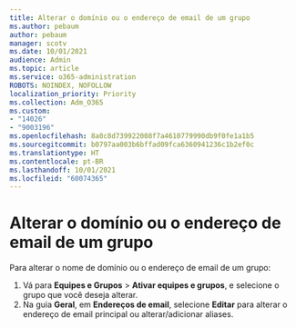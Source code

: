 ```yaml
---
title: Alterar o domínio ou o endereço de email de um grupo
ms.author: pebaum
author: pebaum
manager: scotv
ms.date: 10/01/2021
audience: Admin
ms.topic: article
ms.service: o365-administration
ROBOTS: NOINDEX, NOFOLLOW
localization_priority: Priority
ms.collection: Adm_O365
ms.custom:
- "14026"
- "9003196"
ms.openlocfilehash: 8a0c8d739922008f7a4610779990db9f0fe1a1b5
ms.sourcegitcommit: b0797aa003b6bffad09fca6360941236c1b2ef0c
ms.translationtype: HT
ms.contentlocale: pt-BR
ms.lasthandoff: 10/01/2021
ms.locfileid: "60074365"
---
```

# <a name="change-the-domain-or-email-address-of-a-group"></a>Alterar o domínio ou o endereço de email de um grupo

Para alterar o nome de domínio ou o endereço de email de um grupo:

1. Vá para **Equipes e Grupos** > **Ativar equipes e grupos**, e selecione o grupo que você deseja alterar.
1. Na guia **Geral**, em **Endereços de email**, selecione **Editar** para alterar o endereço de email principal ou alterar/adicionar aliases.